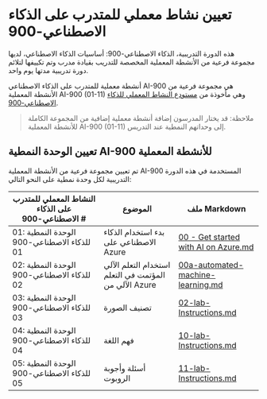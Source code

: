 ﻿# تعيين نشاط معملي للمتدرب على الذكاء الاصطناعي-900

هذه الدورة التدريبية، الذكاء الاصطناعي-900: أساسيات الذكاء الاصطناعي، لديها مجموعة فرعية من الأنشطة المعملية المخصصة للتدريب بقيادة مدرب وتم تكييفها لتلائم دورة تدريبية مدتها يوم واحد.

أنشطة معملية للمتدرب على الذكاء الاصطناعي AI-900 هي مجموعة فرعية من الأنشطة المعملية AI-900 (01-11) وهي مأخوذة من [مستودع النشاط المعملي للذكاء الاصطناعي-900](https://github.com/MicrosoftLearning/AI-900AR-Microsoft-Azure-AI-Fundamentals).

> ملاحظة: قد يختار المدرسون إضافة أنشطة معملية إضافية من المجموعة الكاملة للأنشطة المعملية AI-900 (01-11) إلى وحداتهم النمطية عند التدريس.

## تعيين الوحدة النمطية AI-900 للأنشطة المعملية

تم تعيين مجموعة فرعية من الأنشطة المعملية AI-900 المستخدمة في هذه الدورة التدريبية لكل وحدة نمطية على النحو التالي: 

| النشاط المعملي للمتدرب على الذكاء الاصطناعي-900 # | الموضوع | ملف Markdown |
| --- | --- | --- |
| 01: الوحدة النمطية للذكاء الاصطناعي-900 01 | بدء استخدام الذكاء الاصطناعي على Azure | [00 - Get started with AI on Azure.md](https://github.com/MicrosoftLearning/AI-900AR-Microsoft-Azure-AI-Fundamentals/blob/master/Instructions/00%20-%20Get%20started%20with%20AI%20on%20Azure.md) |
| 02: الوحدة النمطية للذكاء الاصطناعي-900 02 | استخدام التعلم الآلي المؤتمت في التعلم الآلي من Azure | [00a-automated-machine-learning.md](https://github.com/MicrosoftLearning/AI-900AR-Microsoft-Azure-AI-Fundamentals/blob/master/Instructions/00a-automated-machine-learning.md) |
| 03: الوحدة النمطية للذكاء الاصطناعي-900 03 | تصنيف الصورة  | [02-lab-Instructions.md](https://github.com/MicrosoftLearning/AI-900AR-Microsoft-Azure-AI-Fundamentals/blob/master/Instructions/02-lab-Instructions.md) |
| 04: الوحدة النمطية للذكاء الاصطناعي-900 04 | فهم اللغة | [10-lab-Instructions.md](https://github.com/MicrosoftLearning/AI-900AR-Microsoft-Azure-AI-Fundamentals/blob/master/Instructions/10-lab-Instructions.md) |
| 05: الوحدة النمطية للذكاء الاصطناعي-900 05 | أسئلة وأجوبة الروبوت | [11-lab-Instructions.md](https://github.com/MicrosoftLearning/AI-900AR-Microsoft-Azure-AI-Fundamentals/blob/master/Instructions/11-lab-Instructions.md) |


